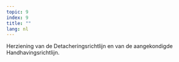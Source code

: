 ```yaml
---
topic: 9
index: 9
title: ""
lang: nl
---
```

Herziening van de Detacheringsrichtlijn en van de aangekondigde
Handhavingsrichtlijn.
